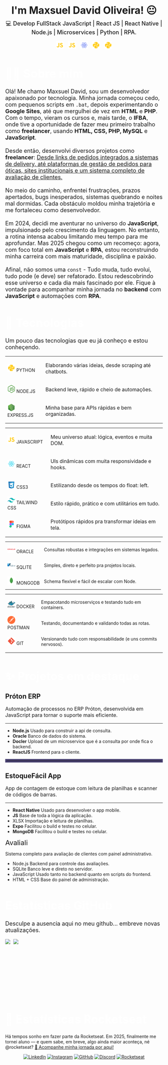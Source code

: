 
<div id="page">

<div id="intro">

  <h1 align="center" style="border: none; padding: 0; margin: 0; font-size: 2rem;font-weight: bold; border-color:transparent;">I'm Maxsuel David Oliveira! 😐</h1>

  <p align="center" style="font-weight: 600; margin-top:10px;  font-weight: 500;
  font-size: 18px;">
    💻 Develop FullStack JavaScript | React JS | React Native | Node.js | Microservices | Python | RPA.
  </p>

</div>

<p align=center>
  <img src="icons/javascript.svg" width=25 style="margin-right: 10px">
  <img src="icons/javascript.svg" width=25  style="margin-right: 10px">
  <img src="icons/react_native.svg" width=25  style="margin-right: 10px">
  <img src="icons/python.svg" width=25  style="margin-right: 10px">
  <img src="icons/python.svg" width=25>
</p>

<div class="content" id="about">

  <h1 style="font-size: 2.3rem; color: white; font-weight: bold; border-color:transparent;">👨‍💻 Sobre mim</h1>

  <p style="font-size: 18px;">
  Olá! Me chamo Maxsuel David, sou um desenvolvedor apaixonado por tecnologia. Minha jornada começou cedo, com pequenos scripts em <code>.bat</code>, depois experimentando o <strong>Google Sites</strong>, até que mergulhei de vez em <strong>HTML</strong> e <strong>PHP</strong>. Com o tempo, vieram os cursos e, mais tarde, o <strong>IFBA</strong>, onde tive a oportunidade de fazer meu primeiro trabalho como <strong>freelancer</strong>, usando <strong>HTML, CSS, PHP, MySQL</strong> e <strong>JavaScript</strong>.</br></br>
  Desde então, desenvolvi diversos projetos como <strong>freelancer</strong>: <u>Desde links de pedidos integrados a sistemas de delivery, até plataformas de gestão de pedidos para óticas, sites institucionais e um sistema completo de avaliação de clientes.</u></br></br>
  No meio do caminho, enfrentei frustrações, prazos apertados, bugs inesperados, sistemas quebrando e noites mal dormidas. Cada obstáculo moldou minha trajetória e me fortaleceu como desenvolvedor.</br></br>
  Em 2024, decidi me aventurar no universo do <strong>JavaScript</strong>, impulsionado pelo crescimento da linguagem. No entanto, a rotina intensa acabou limitando meu tempo para me aprofundar. Mas 2025 chegou como um recomeço: agora, com foco total em <strong>JavaScript</strong> e <strong>RPA</strong>, estou reconstruindo minha carreira com mais maturidade, disciplina e paixão.</br></br>
  Afinal, não somos uma <code>const</code> - Tudo muda, tudo evolui, tudo pode (e deve) ser refatorado. Estou redescobrindo esse universo e cada dia mais fascinado por ele. Fique à vontade para acompanhar minha jornada no <strong>backend</strong> com <strong>JavaScript</strong> e automações com <strong>RPA</strong>.

</p>

</div>

<div class="content" id="stacks">

  <h1 style="font-size: 2.3rem; color: white; font-weight: bold; border-color:transparent;">🚀 Tecnologias</h1>

  <p style="font-size : 18px">
  Um pouco das tecnologias que eu já conheço e estou conheçendo.
  </p>

<table>
  <tbody>
    <tr>
      <td>
        <div class="stacks-container">
          <img src="icons/python.svg" width="25">
          <span class="sub-title">PYTHON</span>
        </div>
      </td>
      <td>
        <p style="font-size : 16px;">
          Elaborando várias ideias, desde scraping até chatbots.
        </p>
      </td>
    </tr>
    <tr>
      <td>
        <div class="stacks-container">
          <img src="icons/nodejs.svg" width="25">
          <span class="sub-title">NODE.JS</span>
        </div>
      </td>
      <td>
        <p style="font-size : 16px;">
          Backend leve, rápido e cheio de automações.
        </p>
      </td>
    </tr>
    <tr>
      <td>
        <div class="stacks-container">
          <img src="icons/express.svg" width="25">
          <span class="sub-title">EXPRESS.JS</span>
        </div>
      </td>
      <td>
        <p style="font-size : 16px;">
          Minha base para APIs rápidas e bem organizadas.
        </p>
      </td>
    </tr>
  </tbody>
</table>

<table>
  <tbody>
    <tr>
      <td>
        <div class="stacks-container">
          <img src="icons/javascript.svg" width="25">
          <span class="sub-title">JAVASCRIPT</span>
        </div>
      </td>
      <td>
        <p style="font-size : 16px;">
          Meu universo atual: lógica, eventos e muita DOM.
        </p>
      </td>
    </tr>
    <tr>
      <td>
        <div class="stacks-container">
          <img src="icons/react.svg" width="25">
          <span class="sub-title">REACT</span>
        </div>
      </td>
      <td>
        <p style="font-size : 16px;">
          UIs dinâmicas com muita responsividade e hooks.
        </p>
      </td>
    </tr>
    <tr>
      <td>
        <div class="stacks-container">
          <img src="icons/css.svg" width="25">
          <span class="sub-title">CSS3</span>
        </div>
      </td>
      <td>
        <p style="font-size : 16px;">
          Estilizando desde os tempos do float: left.
        </p>
      </td>
    </tr>
    <tr>
      <td>
        <div class="stacks-container">
          <img src="icons/tailwindcss.svg" width="25">
          <span class="sub-title">TAILWIND CSS</span>
        </div>
      </td>
      <td>
        <p style="font-size : 16px;">
          Estilo rápido, prático e com utilitários em tudo.
        </p>
      </td>
    </tr>
    <tr>
      <td>
        <div class="stacks-container">
          <img src="icons/figma.svg" width="25">
          <span class="sub-title">FIGMA</span>
        </div>
      </td>
      <td>
        <p style="font-size : 16px;">
          Protótipos rápidos pra transformar ideias em tela.
        </p>
      </td>
    </tr>
  </tbody>
</table>

<table>
  <tbody>
    <tr>
      <td>
        <div class="stacks-container">
          <img src="icons/oracle.svg" width="25">
          <span class="sub-title">ORACLE</span>
        </div>
      </td>
      <td>
        <p class="stacks-text">
          Consultas robustas e integrações em sistemas legados.
        </p>
      </td>
    </tr>
    <tr>
      <td>
        <div class="stacks-container">
          <img src="icons/sqlite.svg" width="25">
          <span class="sub-title">SQLITE</span>
        </div>
      </td>
      <td>
        <p class="stacks-text">
          Simples, direto e perfeito pra projetos locais.
        </p>
      </td>
    </tr>
    <tr>
      <td>
        <div class="stacks-container">
          <img src="icons/mongo.svg" width="25">
          <span class="sub-title">MONGODB</span>
        </div>
      </td>
      <td>
        <p class="stacks-text">
          Schema flexível e fácil de escalar com Node.
        </p>
      </td>
    </tr>
  </tbody>
</table>

<table>
  <tbody>
    <tr>
      <td>
        <div class="stacks-container">
          <img src="icons/docker.svg" width="25">
          <span class="sub-title">DOCKER</span>
        </div>
      </td>
      <td>
        <p class="stacks-text">
          Empacotando microserviços e testando tudo em containers.
        </p>
      </td>
    </tr>
    <tr>
      <td>
        <div class="stacks-container">
          <img src="icons/postman.svg" width="25">
          <span class="sub-title">POSTMAN</span>
        </div>
      </td>
      <td>
        <p class="stacks-text">
          Testando, documentando e validando todas as rotas.
        </p>
      </td>
    </tr>
    <tr>
      <td>
        <div class="stacks-container">
          <img src="icons/git.svg" width="25">
          <span class="sub-title">GIT</span>
        </div>
      </td>
      <td>
        <p class="stacks-text">
          Versionando tudo com responsabilidade (e uns commits nervosos).
        </p>
      </td>
    </tr>
  </tbody>
</table>




<div class="content" id="projects">
  <h1 style="font-size: 2.3rem; color: white; font-weight: bold; border-color:transparent;">
  ✨ Projetos em destaque
  </h1>

<div class="project-container">
<h2>Próton ERP</h2>
<p style="font-size : 16px;">Automação de processos no ERP Próton, desenvolvida em JavaScript para tornar o suporte mais eficiente.</p>
<hr>

<ul><li><b>Node.js</b> Usado para construir a api de consulta.</li>
<li><b>Oracle</b> Banco de dados do sistema.</li>
<li><b>Docler</b> Upload de um microservice que é a consulta por onde fica o backend.</li>
<li><b>ReactJS</b> Frontend para o cliente.</span></li></ul>
<hr style="border: solid 5px rgba(141, 121, 239, 0.4);">
</div>

<div class="project-container">
<h2>EstoqueFácil App</h2>
<p style="font-size : 16px;">App de contagem de estoque com leitura de planilhas e scanner de códigos de barras.</p>
<hr>

  <ul>
    <li>
      <b>React Native</b> <span>Usado para desenvolver o app mobile.</span>
    </li>
    <li>
      <b>JS</b> <span>Base de toda a lógica da aplicação.</span>
    </li>
    <li>
      XLSX <span>Importação e leitura de planilhas.</span>
    </li>
    <li>
      <b>Expo</b> <span>Facilitou o build e testes no celular.</span>
    </li>
    <li>
      <b>MongoDB</b> <span>Facilitou o build e testes no celular.</span>
    </li>
  </ul>
</div>

  <div class="project-container">
      <span style="font-size: 22px;">Avaliali</span>
    <p>
      Sistema completo para avaliação de clientes com painel administrativo.
    </p>
    <ul>
      <li>
        Node.js <span>Backend para controle das avaliações.</span>
      </li>
      <li>
        SQLite <span>Banco leve e direto no servidor.</span>
      </li>
      <li>
        JavaScript <span>Usado tanto no backend quanto em scripts do frontend.</span>
      </li>
      <li>
        HTML + CSS <span>Base do painel de administração.</span>
      </li>
    </ul>
  </div>
</div>

<div id="statics">
<div id="statics-intro">
  <h1 style="font-size: 2.3rem; color: white; font-weight: bold;border-color:transparent;">
    Estatísticas GitHub
  </h1>
  <p style="font-size : 18px;">
  Desculpe a ausencia aqui no meu github... embreve novas atualizações.
  </p>
</div>
<div style="display : flex; gap : 10px;">
<img
  height="180em"
  src="https://github-readme-stats.vercel.app/api?username=MaxsuelOliveira&show_icons=true&theme=vue-dark&include_all_commits=true&count_private=true"
/>
<img
  height="180em"
  src="https://github-readme-stats.vercel.app/api/top-langs/?username=MaxsuelOliveira&layout=compact&langs_count=8&theme=vue-dark"
/>
</div>
</div>

<div id="statics-rocktseat">
  <div id="statics-rocktseat__intro">
    <h1 style="font-size: 2.3rem; color: white; font-weight: bold;border-color:transparent;">
     🚀 Estatísticas Rocketseat
     </br>
    </h1>
  <p>
  Há tempos sonho em fazer parte da Rocketseat. Em 2025, finalmente me tornei aluno — e quem sabe, em breve, algo ainda maior aconteça, né @rocketseat? <a href="https://app.rocketseat.com.br/me/md-04583" title="Dá um pulo aqui" target="new_blank">🚀 Acompanhe minha jornada por aqui!</a>
  </p>
  </div>
</div>

<div align=center>

[![LinkedIn](https://img.shields.io/badge/LinkedIn-0077B5?style=for-the-badge&logo=linkedin&logoColor=white)](https://www.linkedin.com/in/)
[![Instagram](https://img.shields.io/badge/Instagram-E4405F?style=for-the-badge&logo=instagram&logoColor=white)](https://instagram.com/)
[![GitHub](https://img.shields.io/badge/GitHub-181717?style=for-the-badge&logo=github&logoColor=white)](https://github.com/MaxsuelOliveira)
[![Discord](https://img.shields.io/badge/Discord-181717?style=for-the-badge&logo=discord&logoColor=white)](https://github.com/)
[![Rocketseat](https://img.shields.io/badge/Rocketseat-181717?style=for-the-badge&logo=rocketseat&logoColor=white)](https://app.rocketseat.com.br/me/md-04583)

</div>

</div>
